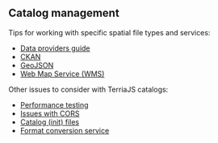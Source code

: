 ## Catalog management

Tips for working with specific spatial file types and services:

* [Data providers guide](Data-Providers-Guide.md)
* [CKAN](CKAN.md)
* [GeoJSON](GeoJSON.md)
* [Web Map Service (WMS)](Web-Map-Service.md)

Other issues to consider with TerriaJS catalogs:

* [Performance testing](Performance-testing.md)
* [Issues with CORS](Handling-CORS.md)
* [Catalog (init) files](Initialization-File.md)
* [Format conversion service](Format-Conversion-Service.md)
